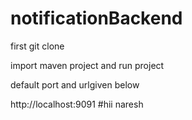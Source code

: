 # notificationBackend
first git clone
 
import maven project and run project

default port and urlgiven below

http://localhost:9091
#hii naresh
